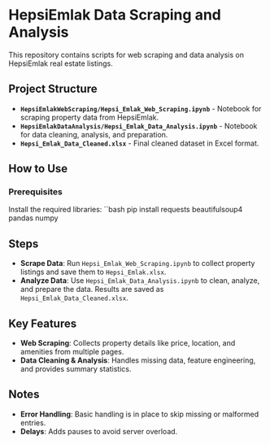 # HepsiEmlak Data Scraping and Analysis

This repository contains scripts for web scraping and data analysis on HepsiEmlak real estate listings.

## Project Structure

- **`HepsiEmlakWebScraping/Hepsi_Emlak_Web_Scraping.ipynb`** - Notebook for scraping property data from HepsiEmlak.
- **`HepsiEmlakDataAnalysis/Hepsi_Emlak_Data_Analysis.ipynb`** - Notebook for data cleaning, analysis, and preparation.
- **`Hepsi_Emlak_Data_Cleaned.xlsx`** - Final cleaned dataset in Excel format.

## How to Use

### Prerequisites

Install the required libraries:
``bash
pip install requests beautifulsoup4 pandas numpy

## Steps

- **Scrape Data**: Run `Hepsi_Emlak_Web_Scraping.ipynb` to collect property listings and save them to `Hepsi_Emlak.xlsx`.
- **Analyze Data**: Use `Hepsi_Emlak_Data_Analysis.ipynb` to clean, analyze, and prepare the data. Results are saved as `Hepsi_Emlak_Data_Cleaned.xlsx`.

## Key Features

- **Web Scraping**: Collects property details like price, location, and amenities from multiple pages.
- **Data Cleaning & Analysis**: Handles missing data, feature engineering, and provides summary statistics.

## Notes

- **Error Handling**: Basic handling is in place to skip missing or malformed entries.
- **Delays**: Adds pauses to avoid server overload.

